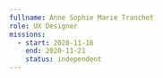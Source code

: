 ```yaml
---
fullname: Anne Sophie Marie Tranchet
role: UX Designer
missions:
  - start: 2020-11-16
    end: 2020-11-21
    status: independent
---
```


